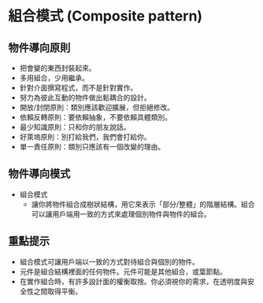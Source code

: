 # 組合模式 (Composite pattern)
## 物件導向原則
* 把會變的東西封裝起來。
* 多用組合，少用繼承。
* 針對介面撰寫程式，而不是針對實作。
* 努力為彼此互動的物件做出鬆耦合的設計。
* 開放/封閉原則：類別應該歡迎擴展，但拒絕修改。
* 依賴反轉原則：要依賴抽象，不要依賴具體類別。
* 最少知識原則：只和你的朋友說話。
* 好萊塢原則：別打給我們，我們會打給你。
* 單一責任原則：類別只應該有一個改變的理由。

## 物件導向模式
* 組合模式
    * 讓你將物件組合成樹狀結構，用它來表示「部分/整體」的階層結構。組合可以讓用戶端用一致的方式來處理個別物件與物件的組合。

## 重點提示
* 組合模式可讓用戶端以一致的方式對待組合與個別的物件。
* 元件是組合結構裡面的任何物件。元件可能是其他組合，或葉節點。
* 在實作組合時，有許多設計面的權衡取捨。你必須視你的需求，在透明度與安全性之間取得平衡。